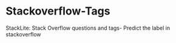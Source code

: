 # Stackoverflow-Tags
StackLite: Stack Overflow questions and tags- Predict the label in stackoverflow 
